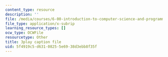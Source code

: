 ```yaml
---
content_type: resource
description: ''
file: /media/courses/6-00-introduction-to-computer-science-and-programming-fall-2008/5f4919c5d63108255e6938d3ebb8f35f_y81AhLQN-NI.srt
file_type: application/x-subrip
learning_resource_types: []
ocw_type: OCWFile
resourcetype: Other
title: 3play caption file
uid: 5f4919c5-d631-0825-5e69-38d3ebb8f35f
---
```

